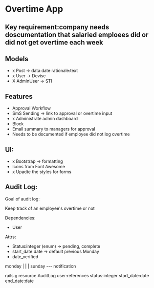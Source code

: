 # Overtime App

## Key requirement:company needs doscumentation that salaried emploees did or did not get overtime each week

## Models
- x Post -> data:date rationale:text
- x User -> Devise
- X AdminUser -> STI

## Features
- Approval Workflow
- SmS Sending -> link to approval or overtime input
- x Administrate admin dashboard
- Block 
- Email summary to managers for approval
- Needs to be documented if employee did not log overtime

## UI:
- x Bootstrap -> formatting
- Icons from Font Awesome
- x Upadte the styles for forms

##  Audit Log:

Goal of audit log:

Keep track of an employee's overtime or not

Dependencies:
- User

Attrs:
- Status:integer (enum) -> pending, complete
- start_date:date -> default previous Monday
- date_verified


monday
|
|
|
sunday --- notification 

rails g resource AuditLog user:references status:integer start_date:date end_date:date